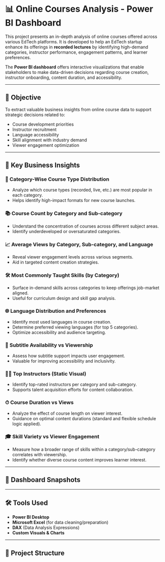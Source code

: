# 📊 Online Courses Analysis - Power BI Dashboard

This project presents an in-depth analysis of online courses offered across various EdTech platforms. It is developed to help an EdTech startup enhance its offerings in **recorded lectures** by identifying high-demand categories, instructor performance, engagement patterns, and learner preferences.

The **Power BI dashboard** offers interactive visualizations that enable stakeholders to make data-driven decisions regarding course creation, instructor onboarding, content duration, and accessibility.

---

## 🎯 Objective

To extract valuable business insights from online course data to support strategic decisions related to:

- Course development priorities
- Instructor recruitment
- Language accessibility
- Skill alignment with industry demand
- Viewer engagement optimization

---

## 📌 Key Business Insights

### 🧠 Category-Wise Course Type Distribution
- Analyze which course types (recorded, live, etc.) are most popular in each category.
- Helps identify high-impact formats for new course launches.

### 📚 Course Count by Category and Sub-category
- Understand the concentration of courses across different subject areas.
- Identify underdeveloped or oversaturated categories.

### 📈 Average Views by Category, Sub-category, and Language
- Reveal viewer engagement levels across various segments.
- Aid in targeted content creation strategies.

### 🛠 Most Commonly Taught Skills (by Category)
- Surface in-demand skills across categories to keep offerings job-market aligned.
- Useful for curriculum design and skill gap analysis.

### 🌐 Language Distribution and Preferences
- Identify most used languages in course creation.
- Determine preferred viewing languages (for top 5 categories).
- Optimize accessibility and audience targeting.

### 📝 Subtitle Availability vs Viewership
- Assess how subtitle support impacts user engagement.
- Valuable for improving accessibility and inclusivity.

### 👨‍🏫 Top Instructors (Static Visual)
- Identify top-rated instructors per category and sub-category.
- Supports talent acquisition efforts for content collaboration.

### ⏱ Course Duration vs Views
- Analyze the effect of course length on viewer interest.
- Guidance on optimal content durations (standard and flexible schedule logic applied).

### 🎓 Skill Variety vs Viewer Engagement
- Measure how a broader range of skills within a category/sub-category correlates with viewership.
- Identify whether diverse course content improves learner interest.

---

## 📌 Dashboard Snapshots

> 

---

## 🛠 Tools Used

- **Power BI Desktop**
- **Microsoft Excel** (for data cleaning/preparation)
- **DAX** (Data Analysis Expressions)
- **Custom Visuals & Charts**

---

## 📂 Project Structure

